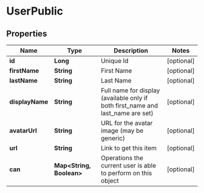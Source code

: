 
# UserPublic

## Properties
Name | Type | Description | Notes
------------ | ------------- | ------------- | -------------
**id** | **Long** | Unique Id |  [optional]
**firstName** | **String** | First Name |  [optional]
**lastName** | **String** | Last Name |  [optional]
**displayName** | **String** | Full name for display (available only if both first_name and last_name are set) |  [optional]
**avatarUrl** | **String** | URL for the avatar image (may be generic) |  [optional]
**url** | **String** | Link to get this item |  [optional]
**can** | **Map&lt;String, Boolean&gt;** | Operations the current user is able to perform on this object |  [optional]



